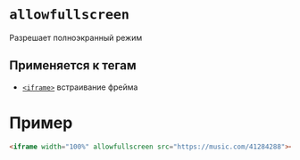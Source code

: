 # `allowfullscreen`

Разрешает полноэкранный режим

## Применяется к тегам

- [`<iframe>`](<../../TAGS/MEDIA/iframe.md>) встраивание фрейма

# Пример

```html
<iframe width="100%" allowfullscreen src="https://music.com/41284288"></iframe>
```
